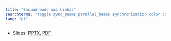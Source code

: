 ```yaml
---
title: "Enquadrando nas Linhas"
searchterms: "toggle sync_beams parallel_beams synchronization color colour colour_sensor advanced align squaring_on_lines my_blocks square_up straighten_out enquadrando_nas_linhas"
lang: "pt"
---
```

 <ul>
 <li class="ng-binding">Slides:
 <a href="translations/pt-br/advanced/Align.pptx">PPTX</a>,
 <a href="translations/pt-br/advanced/Align.pdf">PDF</a>
 </li>
 </ul>
